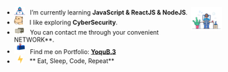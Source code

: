 -  <img alt="GIF" src="https://github.com/Yoqubjon3/Yoqubjon3/blob/main/image_gif/Developer.gif" width="25" /> &nbsp; I’m currently learning **JavaScript & ReactJS & NodeJS**. <img width="15%" align="right" alt="Github Image" src="https://github.com/Yoqubjon3/Yoqubjon3/blob/main/image_gif/dev-working_rounded.gif" /><br>
- <img src="https://github.com/Yoqubjon3/Yoqubjon3/blob/main/image_gif/hyperkitty.gif" width="20" />&nbsp;&nbsp;&nbsp; I like exploring **CyberSecurity**. <br>
- <img src="https://github.com/Yoqubjon3/Yoqubjon3/blob/main/image_gif/message.gif" width="25" />&nbsp;&nbsp; You can contact me through your convenient NETWORK**. <br>
- <img src="https://github.com/Yoqubjon3/Yoqubjon3/blob/main/image_gif/letterbox.gif" width="25" /> &nbsp; Find me on Portfolio: **[YoquB.3](https://www.google.com)**<br>
- &nbsp;&nbsp;<img src="https://github.com/Yoqubjon3/Yoqubjon3/blob/main/image_gif/lightning.gif" width="12" />&nbsp;&nbsp;&nbsp;&nbsp;** Eat, Sleep, Code, Repeat**<br>

